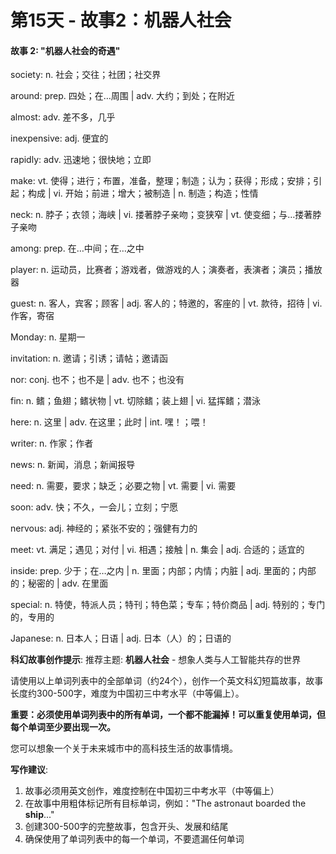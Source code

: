 # 第15天 - 故事2：机器人社会

#### 故事 2: "机器人社会的奇遇"

society: n. 社会；交往；社团；社交界

around: prep. 四处；在…周围 | adv. 大约；到处；在附近

almost: adv. 差不多，几乎

inexpensive: adj. 便宜的

rapidly: adv. 迅速地；很快地；立即

make: vt. 使得；进行；布置，准备，整理；制造；认为；获得；形成；安排；引起；构成 | vi. 开始；前进；增大；被制造 | n. 制造；构造；性情

neck: n. 脖子；衣领；海峡 | vi. 搂著脖子亲吻；变狭窄 | vt. 使变细；与…搂著脖子亲吻

among: prep. 在…中间；在…之中

player: n. 运动员，比赛者；游戏者，做游戏的人；演奏者，表演者；演员；播放器

guest: n. 客人，宾客；顾客 | adj. 客人的；特邀的，客座的 | vt. 款待，招待 | vi. 作客，寄宿

Monday: n. 星期一

invitation: n. 邀请；引诱；请帖；邀请函

nor: conj. 也不；也不是 | adv. 也不；也没有

fin: n. 鳍；鱼翅；鳍状物 | vt. 切除鳍；装上翅 | vi. 猛挥鳍；潜泳

here: n. 这里 | adv. 在这里；此时 | int. 嘿！；喂！

writer: n. 作家；作者

news: n. 新闻，消息；新闻报导

need: n. 需要，要求；缺乏；必要之物 | vt. 需要 | vi. 需要

soon: adv. 快；不久，一会儿；立刻；宁愿

nervous: adj. 神经的；紧张不安的；强健有力的

meet: vt. 满足；遇见；对付 | vi. 相遇；接触 | n. 集会 | adj. 合适的；适宜的

inside: prep. 少于；在…之内 | n. 里面；内部；内情；内脏 | adj. 里面的；内部的；秘密的 | adv. 在里面

special: n. 特使，特派人员；特刊；特色菜；专车；特价商品 | adj. 特别的；专门的，专用的

Japanese: n. 日本人；日语 | adj. 日本（人）的；日语的

**科幻故事创作提示**:
推荐主题: **机器人社会** - 想象人类与人工智能共存的世界

请使用以上单词列表中的全部单词（约24个），创作一个英文科幻短篇故事，故事长度约300-500字，难度为中国初三中考水平（中等偏上）。

**重要：必须使用单词列表中的所有单词，一个都不能漏掉！可以重复使用单词，但每个单词至少要出现一次。**

您可以想象一个关于未来城市中的高科技生活的故事情境。

**写作建议**: 
1. 故事必须用英文创作，难度控制在中国初三中考水平（中等偏上）
2. 在故事中用粗体标记所有目标单词，例如："The astronaut boarded the **ship**..."
3. 创建300-500字的完整故事，包含开头、发展和结尾
4. 确保使用了单词列表中的每一个单词，不要遗漏任何单词

